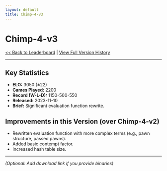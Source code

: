 ```yaml
---
layout: default
title: Chimp-4-v3
---
```


# Chimp-4-v3

[<< Back to Leaderboard](/chimp-4/) | [View Full Version History](/chimp-4/version-history.html)

---

## Key Statistics

* **ELO:** 3050 (±22)
* **Games Played:** 2200
* **Record (W-L-D):** 1150-500-550
* **Released:** 2023-11-10
* **Brief:** Significant evaluation function rewrite.

## Improvements in this Version (over Chimp-4-v2)

* Rewritten evaluation function with more complex terms (e.g., pawn structure, passed pawns).
* Added basic contempt factor.
* Increased hash table size.

---

*(Optional: Add download link if you provide binaries)*
